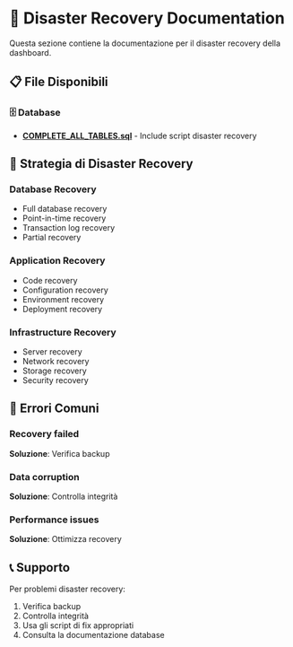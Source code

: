 # 🚨 Disaster Recovery Documentation

Questa sezione contiene la documentazione per il disaster recovery della dashboard.

## 📋 File Disponibili

### 🗄️ Database
- **[COMPLETE_ALL_TABLES.sql](../database/COMPLETE_ALL_TABLES.sql)** - Include script disaster recovery

## 🎯 Strategia di Disaster Recovery

### Database Recovery
- Full database recovery
- Point-in-time recovery
- Transaction log recovery
- Partial recovery

### Application Recovery
- Code recovery
- Configuration recovery
- Environment recovery
- Deployment recovery

### Infrastructure Recovery
- Server recovery
- Network recovery
- Storage recovery
- Security recovery

## 🚨 Errori Comuni

### Recovery failed
**Soluzione**: Verifica backup

### Data corruption
**Soluzione**: Controlla integrità

### Performance issues
**Soluzione**: Ottimizza recovery

## 📞 Supporto

Per problemi disaster recovery:
1. Verifica backup
2. Controlla integrità
3. Usa gli script di fix appropriati
4. Consulta la documentazione database
